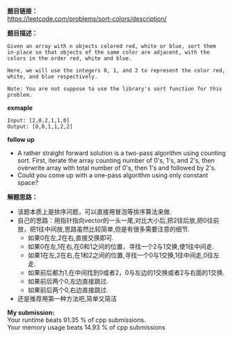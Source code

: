 
**题目链接：**  
https://leetcode.com/problems/sort-colors/description/

**题目描述：**  
```
Given an array with n objects colored red, white or blue, sort them in-place so that objects of the same color are adjacent, with the colors in the order red, white and blue.

Here, we will use the integers 0, 1, and 2 to represent the color red, white, and blue respectively.

Note: You are not suppose to use the library's sort function for this problem.
```
**exmaple**
```
Input: [2,0,2,1,1,0]
Output: [0,0,1,1,2,2]
```
**follow up**
* A rather straight forward solution is a two-pass algorithm using counting sort.
First, iterate the array counting number of 0's, 1's, and 2's, then overwrite array with total number of 0's, then 1's and followed by 2's.
* Could you come up with a one-pass algorithm using only constant space?

**解题思路：**    
* 该题本质上是排序问题，可以直接用冒泡等排序算法来做.  
* 自己的思路：用指针指向vector的一头一尾,对比大小后,把2往后放,把0往前放，把1往中间放,思路虽然比较简单,但是有很多需要注意的细节.  
  * 如果0在左,2在右,直接交换即可.  
  * 如果0在左,1在右,在0和1之间的位置，寻找一个2与1交换,使1往中间走.  
  * 如果1在左,2在右,在1和2之间的位置,寻找一个0与1交换,1往中间走,0往左走.  
  * 如果前后都为1,在中间找到0或者2，0与左边的1交换或者2与右面的1交换.  
  * 如果前后两个0,左边直接跳过.  
  * 如果前后两个0,右边直接跳过.  
* 还是推荐用第一种方法吧,简单又简洁

**My submission:**    
Your runtime beats 91.35 % of cpp submissions.  
Your memory usage beats 14.93 % of cpp submissions
